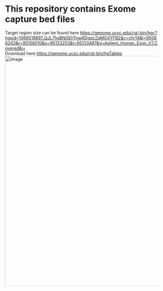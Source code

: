 # This repository contains Exome capture bed files

Target region size can be found here https://genome.ucsc.edu/cgi-bin/hgc?hgsid=1066518897_QJL7hsBNGEhTnw6DgqcZaMG4YFB2&c=chr14&l=95086243&r=95158010&o=95133253&t=95133487&g=Agilent_Human_Exon_V7_Covered&i=
<BR>
Download here https://genome.ucsc.edu/cgi-bin/hgTables <br>
<img width="758" alt="image" src="https://user-images.githubusercontent.com/47389288/227709718-6a887b09-9022-4905-9a94-cb3f266a2d28.png">

